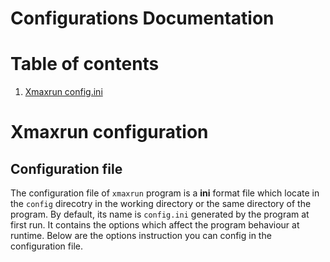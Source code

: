 # Configurations Documentation

# Table of contents
1. [Xmaxrun config.ini](#xmaxrunconf)


<a name="xmaxrunconf"></a>
# Xmaxrun configuration

## Configuration file
The configuration file of `xmaxrun` program is a **ini** format file which locate in the `config` direcotry in the working directory or the same directory of the program. By default, its name is `config.ini` generated by the program at first run. It contains the options which affect the program behaviour at runtime. Below are the options instruction you can config in the configuration file.